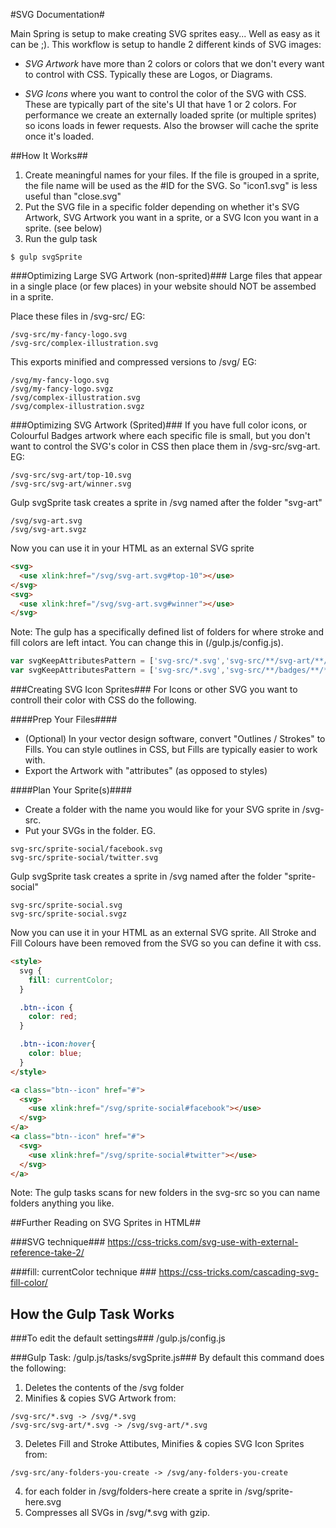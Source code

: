 #SVG Documentation#

Main Spring is setup to make creating SVG sprites easy... Well as easy as it can be ;). This workflow is setup to handle 2 different kinds of SVG images:

* _SVG Artwork_ have more than 2 colors or colors that we don't every want to control with CSS. Typically these are Logos, or Diagrams.

* _SVG Icons_ where you want to control the color of the SVG with CSS. These are typically part of the site's UI that have 1 or 2 colors. For performance we create an externally loaded sprite (or multiple sprites) so icons loads in fewer requests. Also the browser will cache the sprite once it's loaded.

##How It Works##

1. Create meaningful names for your files. If the file is grouped in a sprite, the file name will be used as the #ID for the SVG. So "icon1.svg" is less useful than "close.svg"
2. Put the SVG file in a specific folder depending on whether it's SVG Artwork, SVG Artwork you want in a sprite, or a SVG Icon you want in a sprite. (see below)
3. Run the gulp task
```
$ gulp svgSprite
```

###Optimizing Large SVG Artwork (non-sprited)###
Large files that appear in a single place (or few places) in your website should NOT be assembed in a sprite.

Place these files in /svg-src/ EG:
```
/svg-src/my-fancy-logo.svg
/svg-src/complex-illustration.svg
```
This exports minified and compressed versions to /svg/ EG:
```
/svg/my-fancy-logo.svg
/svg/my-fancy-logo.svgz
/svg/complex-illustration.svg
/svg/complex-illustration.svgz
```

###Optimizing SVG Artwork (Sprited)###
If you have full color icons, or Colourful Badges artwork where each specific file is small, but you don't want to control the SVG's color in CSS then place them in /svg-src/svg-art. EG:
```
/svg-src/svg-art/top-10.svg
/svg-src/svg-art/winner.svg
```
Gulp svgSprite task creates a sprite in /svg named after the folder "svg-art"
```
/svg/svg-art.svg
/svg/svg-art.svgz
```
Now you can use it in your HTML as an external SVG sprite
```html
<svg>
  <use xlink:href="/svg/svg-art.svg#top-10"></use>
</svg>
<svg>
  <use xlink:href="/svg/svg-art.svg#winner"></use>
</svg>
```
Note: The gulp has a specifically defined list of folders for where stroke and fill colors are left intact. You can change this in (/gulp.js/config.js).

```js
var svgKeepAttributesPattern = ['svg-src/*.svg','svg-src/**/svg-art/**/*.svg'];// Default
var svgKeepAttributesPattern = ['svg-src/*.svg','svg-src/**/badges/**/*.svg'];// Removed 'svg-art' added 'badges'

```

###Creating SVG Icon Sprites###
For Icons or other SVG you want to controll their color with CSS do the following.

####Prep Your Files####
* (Optional) In your vector design software, convert "Outlines / Strokes" to Fills. You can style outlines in CSS, but Fills are typically easier to work with.
* Export the Artwork with "attributes" (as opposed to styles)

####Plan Your Sprite(s)####
* Create a folder with the name you would like for your SVG sprite in /svg-src.
* Put your SVGs in the folder. EG.
```
svg-src/sprite-social/facebook.svg
svg-src/sprite-social/twitter.svg
```
Gulp svgSprite task creates a sprite in /svg named after the folder "sprite-social"
```
svg-src/sprite-social.svg
svg-src/sprite-social.svgz
```
Now you can use it in your HTML as an external SVG sprite. All Stroke and Fill Colours have been removed from the SVG so you can define it with css.

```html
<style>
  svg {
    fill: currentColor;
  }

  .btn--icon {
    color: red;
  }

  .btn--icon:hover{
    color: blue;
  }
</style>

<a class="btn--icon" href="#">
  <svg>
    <use xlink:href="/svg/sprite-social#facebook"></use>
  </svg>
</a>
<a class="btn--icon" href="#">
  <svg>
    <use xlink:href="/svg/sprite-social#twitter"></use>
  </svg>
</a>
```

Note: The gulp tasks scans for new folders in the svg-src so you can name folders anything you like.

##Further Reading on SVG Sprites in HTML##

###SVG <use> technique###
https://css-tricks.com/svg-use-with-external-reference-take-2/

###fill: currentColor technique ###
https://css-tricks.com/cascading-svg-fill-color/


## How the Gulp Task Works ##

###To edit the default settings###
/gulp.js/config.js

###Gulp Task: /gulp.js/tasks/svgSprite.js###
By default this command does the following:

1. Deletes the contents of the /svg folder
2. Minifies & copies SVG Artwork from:
```
/svg-src/*.svg -> /svg/*.svg
/svg-src/svg-art/*.svg -> /svg/svg-art/*.svg
```
3. Deletes Fill and Stroke Attibutes, Minifies & copies SVG Icon Sprites from:
```
/svg-src/any-folders-you-create -> /svg/any-folders-you-create
```
4. for each folder in /svg/folders-here create a sprite in /svg/sprite-here.svg
5. Compresses all SVGs in /svg/*.svg with gzip.
